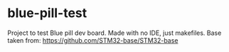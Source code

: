 # blue-pill-test
Project to test Blue pill dev board. Made with no IDE, just makefiles. Base taken from: https://github.com/STM32-base/STM32-base
